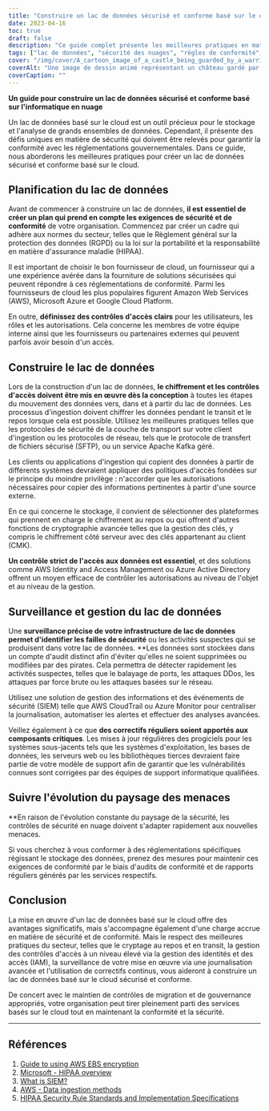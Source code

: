 ```yaml
---
title: "Construire un lac de données sécurisé et conforme basé sur le cloud : Meilleures pratiques pour protéger les données stockées"
date: 2023-04-16
toc: true
draft: false
description: "Ce guide complet présente les meilleures pratiques en matière de sécurité et de conformité lors de la planification, de la création et de la gestion de lacs de données basés sur le cloud."
tags: ["lac de données", "sécurité des nuages", "règles de conformité", "les contrôles d'accès", "chiffrement", "AWS", "Azure", "HIPAA", "GDPR", "contrôle", "rapiéçage", "cybersécurité", "Solution SIEM", "Équipes d'assistance informatique", "paysage des menaces", "migration dans le nuage", "gouvernance du cloud"]
cover: "/img/cover/A_cartoon_image_of_a_castle_being_guarded_by_a_warrior.png"
coverAlt: "Une image de dessin animé représentant un château gardé par un chevalier guerrier, symbolisant le concept de protection forte pour un stockage en nuage sécurisé et conforme"
coverCaption: ""
---
```


**Un guide pour construire un lac de données sécurisé et conforme basé sur l'informatique en nuage**

Un lac de données basé sur le cloud est un outil précieux pour le stockage et l'analyse de grands ensembles de données. Cependant, il présente des défis uniques en matière de sécurité qui doivent être relevés pour garantir la conformité avec les réglementations gouvernementales. Dans ce guide, nous aborderons les meilleures pratiques pour créer un lac de données sécurisé et conforme basé sur le cloud.

## Planification du lac de données

Avant de commencer à construire un lac de données, **il est essentiel de créer un plan qui prend en compte les exigences de sécurité et de conformité** de votre organisation. Commencez par créer un cadre qui adhère aux normes du secteur, telles que le Règlement général sur la protection des données (RGPD) ou la loi sur la portabilité et la responsabilité en matière d'assurance maladie (HIPAA).

Il est important de choisir le bon fournisseur de cloud, un fournisseur qui a une expérience avérée dans la fourniture de solutions sécurisées qui peuvent répondre à ces réglementations de conformité. Parmi les fournisseurs de cloud les plus populaires figurent Amazon Web Services (AWS), Microsoft Azure et Google Cloud Platform.

En outre, **définissez des contrôles d'accès clairs** pour les utilisateurs, les rôles et les autorisations. Cela concerne les membres de votre équipe interne ainsi que les fournisseurs ou partenaires externes qui peuvent parfois avoir besoin d'un accès.

## Construire le lac de données

Lors de la construction d'un lac de données, **le chiffrement et les contrôles d'accès doivent être mis en œuvre dès la conception** à toutes les étapes du mouvement des données vers, dans et à partir du lac de données. Les processus d'ingestion doivent chiffrer les données pendant le transit et le repos lorsque cela est possible. Utilisez les meilleures pratiques telles que les protocoles de sécurité de la couche de transport sur votre client d'ingestion ou les protocoles de réseau, tels que le protocole de transfert de fichiers sécurisé (SFTP), ou un service Apache Kafka géré.

Les clients ou applications d'ingestion qui copient des données à partir de différents systèmes devraient appliquer des politiques d'accès fondées sur le principe du moindre privilège : n'accorder que les autorisations nécessaires pour copier des informations pertinentes à partir d'une source externe.

En ce qui concerne le stockage, il convient de sélectionner des plateformes qui prennent en charge le chiffrement au repos ou qui offrent d'autres fonctions de cryptographie avancée telles que la gestion des clés, y compris le chiffrement côté serveur avec des clés appartenant au client (CMK).

**Un contrôle strict de l'accès aux données est essentiel**, et des solutions comme AWS Identity and Access Management ou Azure Active Directory offrent un moyen efficace de contrôler les autorisations au niveau de l'objet et au niveau de la gestion.

## Surveillance et gestion du lac de données

Une **surveillance précise de votre infrastructure de lac de données permet d'identifier les failles de sécurité** ou les activités suspectes qui se produisent dans votre lac de données. **Les données sont stockées dans un compte d'audit distinct afin d'éviter qu'elles ne soient supprimées ou modifiées par des pirates. Cela permettra de détecter rapidement les activités suspectes, telles que le balayage de ports, les attaques DDos, les attaques par force brute ou les attaques basées sur le réseau.

Utilisez une solution de gestion des informations et des événements de sécurité (SIEM) telle que AWS CloudTrail ou Azure Monitor pour centraliser la journalisation, automatiser les alertes et effectuer des analyses avancées.

Veillez également à ce que **des correctifs réguliers soient apportés aux composants critiques**. Les mises à jour régulières des progiciels pour les systèmes sous-jacents tels que les systèmes d'exploitation, les bases de données, les serveurs web ou les bibliothèques tierces devraient faire partie de votre modèle de support afin de garantir que les vulnérabilités connues sont corrigées par des équipes de support informatique qualifiées.

## Suivre l'évolution du paysage des menaces

**En raison de l'évolution constante du paysage de la sécurité, les contrôles de sécurité en nuage doivent s'adapter rapidement aux nouvelles menaces.

Si vous cherchez à vous conformer à des réglementations spécifiques régissant le stockage des données, prenez des mesures pour maintenir ces exigences de conformité par le biais d'audits de conformité et de rapports réguliers générés par les services respectifs.

## Conclusion

La mise en œuvre d'un lac de données basé sur le cloud offre des avantages significatifs, mais s'accompagne également d'une charge accrue en matière de sécurité et de conformité. Mais le respect des meilleures pratiques du secteur, telles que le cryptage au repos et en transit, la gestion des contrôles d'accès à un niveau élevé via la gestion des identités et des accès (IAM), la surveillance de votre mise en œuvre via une journalisation avancée et l'utilisation de correctifs continus, vous aideront à construire un lac de données basé sur le cloud sécurisé et conforme.

De concert avec le maintien de contrôles de migration et de gouvernance appropriés, votre organisation peut tirer pleinement parti des services basés sur le cloud tout en maintenant la conformité et la sécurité.

_______

## Références

1. [Guide to using AWS EBS encryption](https://docs.aws.amazon.com/AWSEC2/latest/UserGuide/AMIEncryption.html)
2. [Microsoft - HIPAA overview](https://learn.microsoft.com/en-us/azure/compliance/offerings/offering-hipaa-us)
3. [What is SIEM?](https://www.varonis.com/blog/what-is-siem)
4. [AWS - Data ingestion methods](https://docs.aws.amazon.com/whitepapers/latest/building-data-lakes/data-ingestion-methods.html)
5. [HIPAA Security Rule Standards and Implementation Specifications](https://www.hhs.gov/hipaa/for-professionals/security/laws-regulations/index.html)